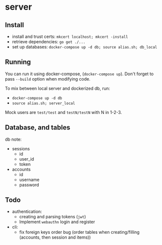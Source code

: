 # server

## Install

- install and trust certs: `mkcert localhost; mkcert -install`
- retrieve dependencies: `go get ./...`
- set up databases: `docker-compose up -d db; source alias.sh; db_local`

## Running

You can run it using docker-compose, (`docker-compose up`).
Don't forget to pass `--build` option when modifying code.

To mix between local server and dockerized db, run:

- `docker-compose up -d db`
- `source alias.sh; server_local`

Mock users are `test/test` and `testN/testN` with N in 1-2-3.

## Database, and tables

db note:
- sessions
  - id
  - user_id
  - token
- accounts
  - id
  - username
  - password


## Todo

- authentication:
  - creating and parsing tokens (`jwt`)
  - Implement `webauthn` login and register
- cli:
  - fix foreign keys order bug (order tables when creating/filling (accounts, then session and items))
